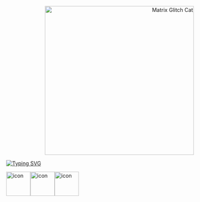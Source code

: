 <p align="right">
  <img src="https://media.giphy.com/media/wwg1suUiTbCY8H8vIA/giphy-downsized.gif" width="400" height="400" alt="Matrix Glitch Cat">
</p>




[![Typing SVG](https://readme-typing-svg.demolab.com?font=Fira+Code&pause=1000&width=435&lines=Software+developer+of+the+future)](https://git.io/typing-svg)
<div style="display: flex">
  
<img src="https://techstack-generator.vercel.app/csharp-icon.svg" alt="icon" width="65" height="65" />
<img src="https://techstack-generator.vercel.app/python-icon.svg" alt="icon" width="65" height="65" />
<img src="https://techstack-generator.vercel.app/github-icon.svg" alt="icon" width="65" height="65" />
</div>
